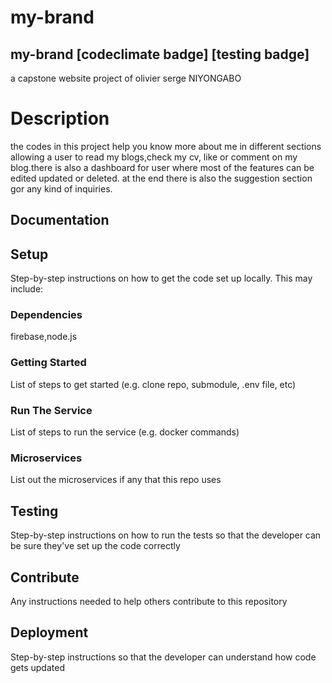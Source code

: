 # my-brand

<!-- https://olivierserge.github.io/my-brand/
https://clinquant-cassata-6b88b4.netlify.app/dashboard.html -->
<!--  -->

## my-brand [codeclimate badge] [testing badge]

a capstone website project of olivier serge NIYONGABO

# Description

the codes in this project help you know more about me in different sections allowing a user to read my blogs,check my cv, like or comment on my blog.there is also a dashboard for user where most of the features can be edited updated or deleted. at the end there is also the suggestion section gor any kind of inquiries.

## Documentation



## Setup

Step-by-step instructions on how to get the code set up locally. This may include:

### Dependencies

firebase,node.js


### Getting Started

List of steps to get started (e.g. clone repo, submodule, .env file, etc)

### Run The Service

List of steps to run the service (e.g. docker commands)

### Microservices

List out the microservices if any that this repo uses

## Testing

Step-by-step instructions on how to run the tests so that the developer can be sure they've set up the code correctly

## Contribute

Any instructions needed to help others contribute to this repository

## Deployment

Step-by-step instructions so that the developer can understand how code gets updated
